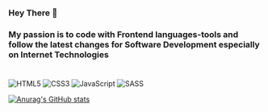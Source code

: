 ### Hey There 👋

### My passion is to code with Frontend languages-tools and follow the latest changes for Software Development especially on Internet Technologies 
#
![HTML5](https://img.shields.io/badge/html5-%23E34F26.svg?style=for-the-badge&logo=html5&logoColor=white) ![CSS3](https://img.shields.io/badge/css3-%231572B6.svg?style=for-the-badge&logo=css3&logoColor=white) ![JavaScript](https://img.shields.io/badge/javascript-%23323330.svg?style=for-the-badge&logo=javascript&logoColor=%23F7DF1E) ![SASS](https://img.shields.io/badge/SASS-hotpink.svg?style=for-the-badge&logo=SASS&logoColor=white)

[![Anurag's GitHub stats](https://github-readme-stats.vercel.app/api?username=dgknfordevelop)](https://github.com/anuraghazra/github-readme-stats)

